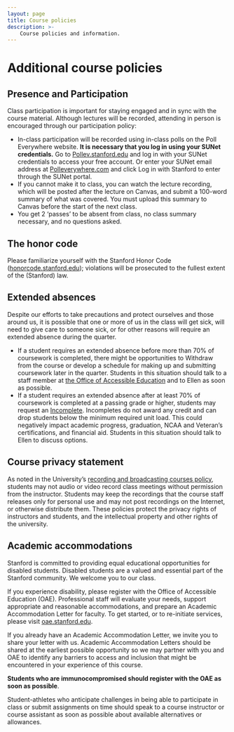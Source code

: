 ```yaml
---
layout: page
title: Course policies
description: >-
    Course policies and information.
---
```


# Additional course policies

## Presence and Participation

Class participation is important for staying engaged and in sync with the course material. Although lectures will be recorded, attending in person is encouraged through our participation policy:

- In-class participation will be recorded using in-class polls on the Poll Everywhere website. **It is necessary that you log in using your SUNet credentials.** Go to [Pollev.stanford.edu](http://pollev.stanford.edu/) and log in with your SUNet credentials to access your free account. Or enter your SUNet email address at [Polleverywhere.com](http://polleverywhere.com/) and click Log in with Stanford to enter through the SUNet portal.
- If you cannot make it to class, you can watch the lecture recording, which will be posted after the lecture on Canvas, and submit a 100-word summary of what was covered. You must upload this summary to Canvas before the start of the next class.
- You get 2 ‘passes’ to be absent from class, no class summary necessary, and no questions asked.

## The honor code

Please familiarize yourself with the Stanford Honor Code ([honorcode.stanford.edu](http://honorcode.stanford.edu/)); violations will be prosecuted to the fullest extent of the (Stanford) law.

## Extended absences

Despite our efforts to take precautions and protect ourselves and those around us, it is possible that one or more of us in the class will get sick, will need to give care to someone sick, or for other reasons will require an extended absence during the quarter.

- If a student requires an extended absence before more than 70% of coursework is completed, there might be opportunities to Withdraw from the course or develop a schedule for making up and submitting coursework later in the quarter. Students in this situation should talk to a staff member at [the Office of Accessible Education](https://oae.stanford.edu/students) and to Ellen as soon as possible.
- If a student requires an extended absence after at least 70% of coursework is completed at a passing grade or higher, students may request an [Incomplete](https://studentservices.stanford.edu/my-academics/evaluations-exams-grades/grades/general-university-grading-system#incomplete-grades). Incompletes do not award any credit and can drop students below the minimum required unit load. This could negatively impact academic progress, graduation, NCAA and Veteran’s certifications, and financial aid. Students in this situation should talk to Ellen to discuss options.

## Course privacy statement

As noted in the University’s [recording and broadcasting courses policy](https://library.stanford.edu/using/copyright-reminder/common-situations/recording-broadcasting-courses), students may not audio or video record class meetings without permission from the instructor. Students may keep the recordings that the course staff releases only for personal use and may not post recordings on the Internet, or otherwise distribute them. These policies protect the privacy rights of instructors and students, and the intellectual property and other rights of the university.

## Academic accommodations

Stanford is committed to providing equal educational opportunities for disabled students. Disabled students are a valued and essential part of the Stanford community. We welcome you to our class.

If you experience disability, please register with the Office of Accessible Education (OAE). Professional staff will evaluate your needs, support appropriate and reasonable accommodations, and prepare an Academic Accommodation Letter for faculty. To get started, or to re-initiate services, please visit [oae.stanford.edu](http://oae.stanford.edu/).

If you already have an Academic Accommodation Letter, we invite you to share your letter with us. Academic Accommodation Letters should be shared at the earliest possible opportunity so we may partner with you and OAE to identify any barriers to access and inclusion that might be encountered in your experience of this course.

**Students who are immunocompromised should register with the OAE as soon as possible**.

Student-athletes who anticipate challenges in being able to participate in class or submit assignments on time should speak to a course instructor or course assistant as soon as possible about available alternatives or allowances.
